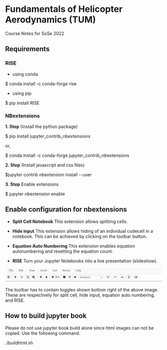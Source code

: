 # Fundamentals of Helicopter Aerodynamics (TUM) 

Course Notes for SoSe 2022


<!-- #region -->
## Requirements 



### RISE 

- using conda 

$ conda install -c conda-forge rise

- using pip 

$ pip install RISE


<!-- #endregion -->

<!-- #region -->
### NBextensions 


**1. Step** (Install the python package)


$ pip install jupyter_contrib_nbextensions

or, 

$ conda install -c conda-forge jupyter_contrib_nbextensions

**2. Step** (Install javascript and css files)

$jupyter contrib nbextension install --user

**3. Step** Enable extensions 

$ jupyter nbextension enable <nbextension require path>
<!-- #endregion -->

<!-- #region -->
## Enable configuration for nbextensions 



- **Split Cell Notebook**
This extension allows splitting cells. 

- **Hide input**
This extension allows hiding of an individual codecell in a notebook. This can be achieved by clicking on the toolbar button.

- **Equation Auto Numbering**
This extension enables equation autonumbering and resetting the equation count.

- **RISE**
Turn your Jupyter Notebooks into a live presentation (slideshow). 

<img src="assets/nbextensions.png" />

The toolbar has to contain toggles shown bottom right of the above image. These are respectively for split cell, hide input, equation auto numbering, and RISE. 
<!-- #endregion -->

## How to build jupyter book

Please do not use jupyter book build alone since html images can not be copied. Use the following command. 



./buildhtml.sh

```bash

```
